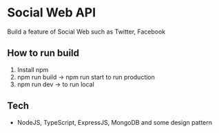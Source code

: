 # Social Web API

Build a feature of Social Web such as Twitter, Facebook

## How to run build

1. Install npm
1. npm run build -> npm run start to run production
2. npm run dev -> to run local

## Tech

- NodeJS, TypeScript, ExpressJS, MongoDB and some design pattern
